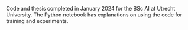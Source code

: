 Code and thesis completed in January 2024 for the BSc AI at Utrecht University. The Python notebook has explanations on using the code for training and experiments.
